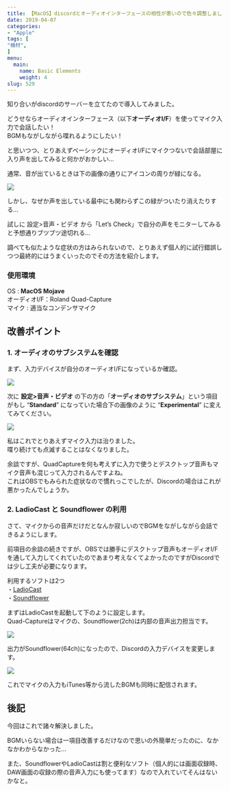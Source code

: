 ```yaml
---
title: 【MacOS】discordとオーディオインターフェースの相性が悪いので色々調整しました。
date: 2019-04-07
categories:
- "Apple"
tags: [
"機材",
]
menu:
  main:
    name: Basic Elements
    weight: 4
slug: 529
---
```


知り合いがdiscordのサーバーを立てたので導入してみました。

どうせならオーディオインターフェース（以下**オーディオI/F**）を使ってマイク入力で会話したい！  
BGMもながしながら喋れるようにしたい！

と思いつつ、とりあえずベーシックにオーディオI/Fにマイクつないで会話部屋に入り声を出してみると何かがおかしい…

通常、音が出ているときは下の画像の通りにアイコンの周りが緑になる。

![](https://lh3.googleusercontent.com/GnWUfBC_cQV9u1XY9Df67lhQeY_qoReKKAd26YlrHq3sK3sdK75dC0mAKStM_psotk5o9RN6FCF8eBkdM-P7GiLapMDAbNPBqehXU9-b2sm3rAw--oRpBLoV463KVqXB5l74yi9Gsdzbs72W1r2uJg8IJgMlx0c_tRyKlIOpfs_jPjDUIkfFYgeYD9GPIq7iQ3RulWPF6hYCU4l_iWk5ljdI5SnT7UooQaD4QjZVv7z9gTQlDlVk8DJtUzyT3HqvUwNwo3QfVFKNuFGeQ36VzrZmqSLaYriVlyu9gGaRYap-oxcxlXN9cb67k7DI7xZg_XTt2ee3o7rpkFP7wLvNhGe-5WJk2catWUYZvJakRBK_wOkTe4VAVtPWNgDwdy4cx2SlsTB8FIZulTwvE4wazQp9eaC-An5rta8LHEQ23ASjgAY0uNSCtafVHrDBag0GeNelI53m2ffvMaP9AZCbY6x8xexfUvTnUOCn8CkurEhnet9jiPaK78-LwHDsLdTiDFQ_yTEaQobFUGIMi2STlvv-TCZIzavUWmy5REWQg5N0SEW77qeE7SRb9L1SO952e4XuU_K7x2eJoQ8a1QYumCsCDcfmKeGHFge7u9vcXu3r999xtPvRKQzpN6gZUehK1vGH-3nFN73hxwrauzq3LY0skMxg24w=w460-h174-no)

しかし、なぜか声を出している最中にも関わらずこの緑がついたり消えたりする…

試しに 設定>音声・ビデオ から「Let’s Check」で自分の声をモニターしてみると予想通りブツブツ途切れる…

調べても似たような症状の方はみられないので、とりあえず個人的に試行錯誤しつつ最終的にはうまくいったのでその方法を紹介します。

### 使用環境

OS : **MacOS Mojave**  
オーディオI/F：Roland Quad-Capture  
マイク : 適当なコンデンサマイク

## 改善ポイント

### 1\. オーディオのサブシステムを確認

まず、入力デバイスが自分のオーディオI/Fになっているか確認。

![](https://lh3.googleusercontent.com/qr1t5VFyW11lNA08kZwUrz5ou70L4nceXEDhqqBAO1fn3-UCpH8fEF6PFOHjpHmglo4H6YKwpSOXJA57doJXHVe81hxIqDvxCyBXVXnOkXIo5Q2EejIe511WLO3Obt986g1u1gxFdIIlCGOoMBeJe7LOIttzVky-bbQcJKDxGCm5wb1QgUpOYq965pev_96wZRPz4kOXgCBu5qrySdVS7cT-qz1OROruyvCVnMxzGMkjNYEfiBe4KanSGze95PE2MC-WYI8kGJae9P2gr63W2qa0IdzO5lh2MUqU_eqwapqSwD2yzm3wE29QPjDUJ4E81eZnIjXyM5uCE5VBF7gWJRvAyJc8ZRJDW2FeQsOzy-S-HRe60iyfDorLablSDGqWwwU4cj8LgyzWRTIXYAbcBWO5RRNvyhUKFC9dobXjVreJqO0CbBQ_Y7cEMVffKIN2HVx24Hb-3EweAmZXoQ_mTEyb5cqAAWNoE1fIfWXh1_i27JYSFcjWyxP4DdjhTF89gS953ndbc7M7eSfBUYv4O9NmuTwbfoIK3R4uoQI8S_d6LydD8IEbW7372Fr5ApdPqPOtoknYAN-vTW575lkTs0-RaooLCp_28i6kSN8uPBEzs8ZZ5tAYqdc8pA74tBycDUOG22rkgtemHfld_gG96c9m5VEnIts=w1272-h624-no)

次に **設定>音声・ビデオ** の下の方の「**オーディオのサブシステム**」という項目がもし “**Standard**” になっていた場合下の画像のように “**Experimental**” に変えてみてください。

![](https://lh3.googleusercontent.com/6MZ0YfYgtfeflYd4YpXq1-FtLqdLCoNhCfAl8QmTddpcURgcavi7CbQWKQZSrY7iFHfGy8FhtvwjtVA7Jj1jWRWhWf5CMyEVrKeQSHVo8JcWU1kmKR47pRJz2LvZJV1neQngBhBJv9MO6Nb7wMLqjzeZsnTCc_AgYJpzuKdQhqA6e5R_BRWXcPKpmTpuc7ywZCehzs3w3O0O6HXbf2Oenuu3HO-mecOUrgBqOxAlB5h8he8DHkT6N3HukshnOZpf_jm7OUw0y-HCrTt705x_ivCxyZbi1_peaE1bY390bb3J2qm-PoqcRDt29HJpIrecG3Ympp0J4gOiaujqRePT7DTSQ9lWDjyn2wFMRNV3Ro80Y8TXROCWTMbe5YJExeF--nD7TE-LUYd5U3qIrxRGADp7pgHK-vPkv4CGyxaXEoFvcxzDTh9MmLl84uT3xHqKdK8DLPVsBSmhuq1_MIGGdSqBA2XiqBkSMbr1e--AAbXsnRzR99N0weDMsysq_iC3larvu_KZe4IKVNPMSVqQSD-jmrIOwnFdIsjPd-pF11BugmSvwSQss64-1YpHwlb9xvGuZ232y93O9ik6RcRqXuiIryHBhluefD_gDGMlSXrE3726_S4T6uCQKrOUVL2abw8kdn-3b9Bs-ZOtyrV1JEX9XtNAURA=w1414-h592-no)

私はこれでとりあえずマイク入力は治りました。  
喋り続けても点滅することはなくなりました。

余談ですが、QuadCaptureを何も考えずに入力で使うとデスクトップ音声もマイク音声も混じって入力されるんですよね。  
これはOBSでもみられた症状なので慣れっこでしたが、Discordの場合はこれが悪かったんでしょうか。


### 2\. LadioCast と Soundflower の利用

さて、マイクからの音声だけだとなんか寂しいのでBGMをながしながら会話できるようにします。

前項目の余談の続きですが、OBSでは勝手にデスクトップ音声もオーディオI/Fを通して入力してくれていたのであまり考えなくてよかったのですがDiscordでは少し工夫が必要になります。

利用するソフトは2つ  
・[LadioCast](https://itunes.apple.com/jp/app/ladiocast/id411213048?mt=12)  
・[Soundflower](https://soundflower.softonic.jp/mac)

まずはLadioCastを起動して下のように設定します。  
Quad-Captureはマイクの、Soundflower(2ch)は内部の音声出力担当です。

![](https://lh3.googleusercontent.com/RU_SUA_nx1Dq__iTcg0s4PTp3iZOHwX8l9fhGNR4GoDtWGx9qrM9HmaRsxwKh7Qcl-dqz-6pUGod5Py-XZ8j6e_KBClRmVt9DNYrrCbKh0GVdtw3GJULvw6xwPYWZo6pMqLOpnScWZHgyIlkel-w6StXj8AowEeoRKY6bo-CkyBpkoq4LZSJuWV08Iob3EgM3cGP9xMBGYo1RkP2ZlD4eGgVz3WB_MDTpr9gXXj2lk8itiw299luMjpXC1KomOyxunO5J5hPRiWlicygIPkVtPWmO6EuBuAkN66svDYhc5_L1fYIsukzhHieB7wjzQ4wXnMYWj9JUIJvYqBcJg-2V7BMGpr7SzTMRb8mw-hgy9zvOlGbNLTuBxSHfNeHxuRgnZSocl4tpZAvmirzd-LDim3e4i9hUTu6BdrJ1_hr-MvnkNK0XNAX1ngCji26mfdwpr3Brpk7_Btu577qorRn2TUz7LyohoM1fSdRFnf367-eri6_-hJKZBqe26dM6FejweT44cbU-KSAoTZP3DMwDWIGAw8EfBhnhOi_tfRlWL0nQIBPdY7O06smmtr2xH1bhO-8POip7P-f9Wf-KhiijOu6T40RT-MjvYTk9qDvlBbGQPjXltNtz9d56q81ORFs34C2NrgsHmLFD4KGdeB9ZsU4lKaqSt0=w1258-h612-no)

出力がSoundflower(64ch)になったので、Discordの入力デバイスを変更します。

![](https://lh3.googleusercontent.com/U3tMSbF_t5Np9l3f5skKNmiUSVVfY3hUHsKcNeiQ4xaw6QlyT2rHS312pxHLz87KmOAYLtRrq_K1tC83DBZcRlwfMyAApgc91WgaSN2GVIIYd2O-9J-b8ejE6pjML15LVci5lDuCmpXUOO2A7g10J1rEvQorQndzzNUpbJlAZyMlIOGwxKYXohsMfzNxAszyWFVwWgFQWmpgqAHZPhzhIs68Ba-AOFx_s9v1nLLR0qjzMw-6oivIIbW6hrc2nCizST6292Ote4Rht2J4wBFPsPjvX1RprKmuqrrPA_z_ec-HDEzEClnhsNg7N9wcnJoZePpzu2FD-ZhyJOE7IQSCN5DPiC4x8XwdZMkPecLjjU-fDIaH1tLorAfJZKV_irijxsgH2iVINC_hdqUbBUJIaB7ygYj135PTG5PeKz4Vkt8LbcowTKSov5XwLN0naOtFGDz5OWaJZ_RFMFqarJBbwofpSmoh6FsF5phU7krbrMJjtHFVYWpi5URSI7aR1Yg9_jpWqbhrUBP-t-BHvI41b7JcCdldB44Mm_zYcs3Xj652JhGAs0oddbUC6z-xP8b3zaRflB0Ae2jB9CiWOQuGbaqqwOiiIeFtPZ-B9RY3SJTe2L0eHkXNNy9h4OhuUFJ1aMYJSU1AXZSlLiIVFTVkca1pKmJO0Vw=w1312-h634-no)

これでマイクの入力もiTunes等から流したBGMも同時に配信されます。

## 後記

今回はこれで諸々解決しました。

BGMいらない場合は一項目改善するだけなので思いの外簡単だったのに、なかなかわからなかった…

また、SoundflowerやLadioCastは割と便利なソフト（個人的には画面収録時、DAW画面の収録の際の音声入力にも使ってます）なので入れていてそんはないかなと。